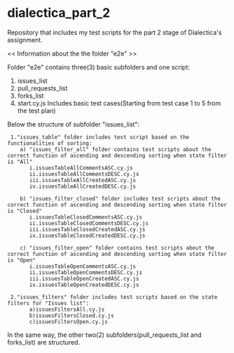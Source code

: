 # dialectica_part_2

Repository that includes my test scripts for the part 2 stage of Dialectica's assignment.

<< Information about the the folder "e2e" >>

Folder "e2e" contains three(3) basic subfolders and one script:
  1. issues_list
  2. pull_requests_list
  3. forks_list
  4. start.cy.js Includes basic test cases(Starting from test case 1 to 5 from the test plan)
  
Below the structure of subfolder "issues_list":
        
     1."issues_table" folder includes test script based on the functionalities of sorting:
        a) "issues_filter_all" folder contains test scripts about the correct function of ascending and descending sorting when state filter is "All"
           i.issuesTableAllCommentsASC.cy.js
           ii.issuesTableAllCommentsDESC.cy.js
           iii.issuesTableAllCreatedASC.cy.js
           iv.issuesTableAllCreatedDESC.cy.js
          
        b) "issues_filter_closed" folder includes test scripts about the correct function of ascending and descending sorting when state filter is "Closed"
           i.issuesTableClosedCommentsASC.cy.js
           ii.issuesTableClosedCommentsDESC.cy.js
           iii.issuesTableClosedCreatedASC.cy.js
           iv.issuesTableClosedCreatedDESC.cy.js
          
        c) "issues_filter_open" folder contains test scripts about the correct function of ascending and descending sorting when state filter is "Open"
           i.issuesTableOpenCommentsASC.cy.js
           ii.issuesTableOpenCommentsDESC.cy.js
           iii.issuesTableOpenCreatedASC.cy.js
           iv.issuesTableOpenCreatedDESC.cy.js
           
     2."issues_filters" folder includes test scripts based on the state filters for "Issues list":
           a)issuesFiltersAll.cy.js
           b)issuesFiltersClosed.cy.js
           c)issuesFiltersOpen.cy.js
 
 In the same way, the other two(2) subfolders(pull_requests_list and forks_list) are structured.
